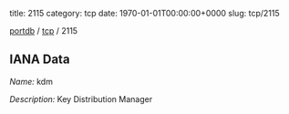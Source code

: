 title: 2115
category: tcp
date: 1970-01-01T00:00:00+0000
slug: tcp/2115

[portdb](/) / [tcp](/category/tcp.html) / 2115


## IANA Data

_Name:_ kdm

_Description:_ Key Distribution Manager

